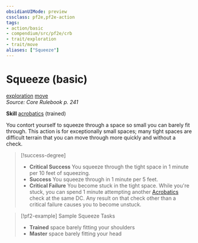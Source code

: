 ```yaml
---
obsidianUIMode: preview
cssclass: pf2e,pf2e-action
tags:
- action/basic
- compendium/src/pf2e/crb
- trait/exploration
- trait/move
aliases: ["Squeeze"]
---
```

# Squeeze (basic)
[exploration](rules/traits/exploration.md)  [move](rules/traits/move.md)  
*Source: Core Rulebook p. 241*  

**Skill** [acrobatics](compendium/skills.md#Acrobatics) (trained)

You contort yourself to squeeze through a space so small you can barely fit through. This action is for exceptionally small spaces; many tight spaces are difficult terrain that you can move through more quickly and without a check.

> [!success-degree] 
> - **Critical Success** You squeeze through the tight space in 1 minute per 10 feet of squeezing.
> - **Success** You squeeze through in 1 minute per 5 feet.
> - **Critical Failure** You become stuck in the tight space. While you're stuck, you can spend 1 minute attempting another [Acrobatics](compendium/skills.md#Acrobatics) check at the same DC. Any result on that check other than a critical failure causes you to become unstuck.

> [!pf2-example] Sample Squeeze Tasks
> 
> - **Trained** space barely fitting your shoulders
> - **Master** space barely fitting your head